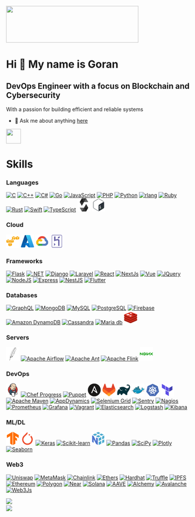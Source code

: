 <p align="left"><img src="https://media3.giphy.com/media/aYQ1Enqu89rQfr4JSS/giphy.gif?cid=790b76116efcc7105ca49d858c320938328b0751a5b11355&rid=giphy.gif&ct=s" width="360" height="100"  /></p>


Hi 👋 My name is Goran
======================

DevOps Engineer with a focus on Blockchain and Cybersecurity
------------------------------------------------------------------------

With a passion for building efficient and reliable systems


* 💬 Ask me about anything [here](https://github.com/rangola/rangola/issues)

<p align="left">
  <img src="https://media4.giphy.com/media/xTk9ZOk8WmSKQpFg1W/giphy.gif?cid=790b7611cd0f34add4cbbeca0b68770186eced04e3b27025&rid=giphy.gif&ct=s" width="40" height="40" style="display:inline-block; vertical-align:middle;" /> 
</p>

Skills
======

### Languages 

<p align="left">
<a href="https://docs.microsoft.com/en-us/cpp/?view=msvc-170" target="_blank" rel="noreferrer"><img src="https://raw.githubusercontent.com/danielcranney/readme-generator/main/public/icons/skills/c-colored.svg" width="36" height="36" alt="C" /></a>
<a href="https://docs.microsoft.com/en-us/cpp/?view=msvc-170" target="_blank" rel="noreferrer"><img src="https://raw.githubusercontent.com/danielcranney/readme-generator/main/public/icons/skills/cplusplus-colored.svg" width="36" height="36" alt="C++" /></a>
<a href="https://docs.microsoft.com/en-us/dotnet/csharp/" target="_blank" rel="noreferrer"><img src="https://raw.githubusercontent.com/danielcranney/readme-generator/main/public/icons/skills/csharp-colored.svg" width="36" height="36" alt="C#" /></a>
<a href="https://go.dev/doc/" target="_blank" rel="noreferrer"><img src="https://raw.githubusercontent.com/danielcranney/readme-generator/main/public/icons/skills/go-colored.svg" width="36" height="36" alt="Go" /></a>
<a href="https://developer.mozilla.org/en-US/docs/Web/JavaScript" target="_blank" rel="noreferrer"><img src="https://raw.githubusercontent.com/danielcranney/readme-generator/main/public/icons/skills/javascript-colored.svg" width="36" height="36" alt="JavaScript" /></a>
<a href="https://www.php.net/" target="_blank" rel="noreferrer"><img src="https://raw.githubusercontent.com/danielcranney/readme-generator/main/public/icons/skills/php-colored.svg" width="36" height="36" alt="PHP" /></a>
<a href="https://www.python.org/" target="_blank" rel="noreferrer"><img src="https://raw.githubusercontent.com/danielcranney/readme-generator/main/public/icons/skills/python-colored.svg" width="36" height="36" alt="Python" /></a>
<a href="https://www.r-project.org/" target="_blank" rel="noreferrer"><img src="https://raw.githubusercontent.com/danielcranney/readme-generator/main/public/icons/skills/rlang-colored.svg" width="36" height="36" alt="rlang" /></a>
<a href="https://www.ruby-lang.org/en/" target="_blank" rel="noreferrer"><img src="https://raw.githubusercontent.com/danielcranney/readme-generator/main/public/icons/skills/ruby-colored.svg" width="36" height="36" alt="Ruby" /></a>
<a href="https://www.rust-lang.org/" target="_blank" rel="noreferrer"><img src="https://raw.githubusercontent.com/danielcranney/readme-generator/main/public/icons/skills/rust-colored.svg" width="36" height="36" alt="Rust" /></a>
<a href="https://developer.apple.com/swift/" target="_blank" rel="noreferrer"><img src="https://raw.githubusercontent.com/danielcranney/readme-generator/main/public/icons/skills/swift-colored.svg" width="36" height="36" alt="Swift" /></a>
<a href="https://www.typescriptlang.org/" target="_blank" rel="noreferrer"><img src="https://raw.githubusercontent.com/danielcranney/readme-generator/main/public/icons/skills/typescript-colored.svg" width="36" height="36" alt="TypeScript" /></a>
<a href="https://docs.soliditylang.org/" target="_blank" rel="noreferrer"><img src="https://github.com/devicons/devicon/blob/master/icons/solidity/solidity-original.svg" width="36" height="36" alt="Solidity" /></a>
<a href="https://www.gnu.org/software/bash/" target="_blank" rel="noreferrer"><img src="https://github.com/devicons/devicon/blob/master/icons/bash/bash-original.svg" width="36" height="36" alt="Solidity" /></a>

  
### Cloud 

<a href="https://aws.amazon.com/" target="_blank" rel="noreferrer"><img src="https://github.com/devicons/devicon/blob/master/icons/amazonwebservices/amazonwebservices-original.svg" width="36" height="36" alt="AWS" /></a>
<a href="https://azure.microsoft.com/en-us" target="_blank" rel="noreferrer"><img src="https://github.com/devicons/devicon/blob/master/icons/azure/azure-original.svg" width="36" height="36" alt="Azure" /></a>
<a href="https://cloud.google.com/" target="_blank" rel="noreferrer"><img src="https://github.com/devicons/devicon/blob/master/icons/googlecloud/googlecloud-original.svg" width="36" height="36" alt="Google Cloud" /></a>
<a href="https://www.heroku.com/" target="_blank" rel="noreferrer"><img src="https://github.com/devicons/devicon/blob/master/icons/heroku/heroku-original.svg" width="36" height="36" alt="Heroku" /></a>

### Frameworks 
  
<a href="https://flask.palletsprojects.com/en/2.0.x/" target="_blank" rel="noreferrer"><img src="https://raw.githubusercontent.com/danielcranney/readme-generator/main/public/icons/skills/flask-colored.svg" width="36" height="36" alt="Flask" /></a>
<a href="https://dotnet.microsoft.com/en-us/" target="_blank" rel="noreferrer"><img src="https://raw.githubusercontent.com/danielcranney/readme-generator/main/public/icons/skills/dot-net-colored.svg" width="36" height="36" alt=".NET" /></a>
<a href="https://www.djangoproject.com/" target="_blank" rel="noreferrer"><img src="https://raw.githubusercontent.com/danielcranney/readme-generator/main/public/icons/skills/django-colored.svg" width="36" height="36" alt="Django" /></a>
<a href="https://laravel.com/" target="_blank" rel="noreferrer"><img src="https://raw.githubusercontent.com/danielcranney/readme-generator/main/public/icons/skills/laravel-colored.svg" width="36" height="36" alt="Laravel" /></a>
<a href="https://reactjs.org/" target="_blank" rel="noreferrer"><img src="https://raw.githubusercontent.com/danielcranney/readme-generator/main/public/icons/skills/react-colored.svg" width="36" height="36" alt="React" /></a>
<a href="https://nextjs.org/docs" target="_blank" rel="noreferrer"><img src="https://raw.githubusercontent.com/danielcranney/readme-generator/main/public/icons/skills/nextjs-colored.svg" width="36" height="36" alt="NextJs" /></a>
<a href="https://vuejs.org/" target="_blank" rel="noreferrer"><img src="https://raw.githubusercontent.com/danielcranney/readme-generator/main/public/icons/skills/vuejs-colored.svg" width="36" height="36" alt="Vue" /></a>
<a href="https://jquery.com/" target="_blank" rel="noreferrer"><img src="https://raw.githubusercontent.com/danielcranney/readme-generator/main/public/icons/skills/jquery-colored.svg" width="36" height="36" alt="JQuery" /></a>
<a href="https://nodejs.org/en/" target="_blank" rel="noreferrer"><img src="https://raw.githubusercontent.com/danielcranney/readme-generator/main/public/icons/skills/nodejs-colored.svg" width="36" height="36" alt="NodeJS" /></a>
<a href="https://expressjs.com/" target="_blank" rel="noreferrer"><img src="https://raw.githubusercontent.com/danielcranney/readme-generator/main/public/icons/skills/express-colored.svg" width="36" height="36" alt="Express" /></a>
<a href="https://docs.nestjs.com/" target="_blank" rel="noreferrer"><img src="https://raw.githubusercontent.com/danielcranney/readme-generator/main/public/icons/skills/nestjs-colored.svg" width="36" height="36" alt="NestJS" /></a>
<a href="https://flutter.dev/" target="_blank" rel="noreferrer"><img src="https://raw.githubusercontent.com/danielcranney/readme-generator/main/public/icons/skills/flutter-colored.svg" width="36" height="36" alt="Flutter" /></a>

### Databases

<a href="https://graphql.org/" target="_blank" rel="noreferrer"><img src="https://raw.githubusercontent.com/danielcranney/readme-generator/main/public/icons/skills/graphql-colored.svg" width="36" height="36" alt="GraphQL" /></a>
<a href="https://www.mongodb.com/" target="_blank" rel="noreferrer"><img src="https://raw.githubusercontent.com/danielcranney/readme-generator/main/public/icons/skills/mongodb-colored.svg" width="36" height="36" alt="MongoDB" /></a>
<a href="https://www.mysql.com/" target="_blank" rel="noreferrer"><img src="https://raw.githubusercontent.com/danielcranney/readme-generator/main/public/icons/skills/mysql-colored.svg" width="36" height="36" alt="MySQL" /></a>
<a href="https://www.postgresql.org/" target="_blank" rel="noreferrer"><img src="https://raw.githubusercontent.com/danielcranney/readme-generator/main/public/icons/skills/postgresql-colored.svg" width="36" height="36" alt="PostgreSQL" /></a>
<a href="https://firebase.google.com/" target="_blank" rel="noreferrer"><img src="https://raw.githubusercontent.com/danielcranney/readme-generator/main/public/icons/skills/firebase-colored.svg" width="36" height="36" alt="Firebase" /></a>
<a href="https://aws.amazon.com/dynamodb/" target="_blank" rel="noreferrer"><img src="https://seeklogo.com/images/A/aws-dynamodb-logo-CF7BCC577D-seeklogo.com.png" width="36" height="36" alt="Amazon DynamoDB" /></a>
<a href="https://cassandra.apache.org/_/index.html" target="_blank" rel="noreferrer"><img src="https://upload.wikimedia.org/wikipedia/commons/1/1e/Apache-cassandra-icon.png" width="36" height="36" alt="Cassandra" /></a>
<a href="https://mariadb.org/" target="_blank" rel="noreferrer"><img src="https://mariadb.com/wp-content/uploads/2019/11/mariadb-logo-vert_blue-transparent.png" width="36" height="36" alt="Maria db" /></a>
<a href="https://redis.io/" target="_blank" rel="noreferrer"><img src="https://github.com/devicons/devicon/blob/master/icons/redis/redis-original.svg" width="36" height="36" alt="Redis" /></a>


### Servers 
  
<a href="https://httpd.apache.org/" target="_blank" rel="noreferrer"><img src="https://github.com/devicons/devicon/blob/master/icons/apache/apache-line.svg" width="36" height="36" alt="Apache" /></a>
<a href="https://airflow.apache.org/" target="_blank" rel="noreferrer"><img src="https://airflow.apache.org/docs/apache-airflow/1.10.15/_images/pin_large.png" width="36" height="36" alt="Apache Airflow" /></a>
<a href="https://ant.apache.org/" target="_blank" rel="noreferrer"><img src="https://upload.wikimedia.org/wikipedia/commons/thumb/2/2f/Apache-Ant-logo.svg/1024px-Apache-Ant-logo.svg.png" width="36" height="36" alt="Apache Ant" /></a>
<a href="https://flink.apache.org/" target="_blank" rel="noreferrer"><img src="https://flink.apache.org/img/logo/png/1000/flink_squirrel_1000.png" width="36" height="36" alt="Apache Flink" /></a>
<a href="https://www.nginx.com/" target="_blank" rel="noreferrer"><img src="https://github.com/devicons/devicon/blob/master/icons/nginx/nginx-original.svg" width="36" height="36" alt="Nginx" /></a>

### DevOps
  
<a href="https://www.jenkins.io/" target="_blank" rel="noreferrer"><img src="https://github.com/devicons/devicon/blob/master/icons/jenkins/jenkins-original.svg" width="36" height="36" alt="Jenkins" /></a>
<a href="https://www.chef.io/" target="_blank" rel="noreferrer"><img src="https://d1l5pp53ux74mz.cloudfront.net/images/default-source/brand/symbol-2x-min.png?sfvrsn=dc337982_4" width="36" height="36" alt="Chef Progress" /></a>
<a href="https://www.puppet.com/" target="_blank" rel="noreferrer"><img src="https://plugins.jetbrains.com/files/7180/282958/icon/pluginIcon.svg" width="36" height="36" alt="Puppet" /></a>
<a href="https://www.ansible.com/" target="_blank" rel="noreferrer"><img src="https://github.com/devicons/devicon/blob/master/icons/ansible/ansible-original.svg" width="36" height="36" alt="Ansible" /></a>
<a href="https://about.gitlab.com/" target="_blank" rel="noreferrer"><img src="https://github.com/devicons/devicon/blob/master/icons/gitlab/gitlab-original.svg" width="36" height="36" alt="GitLab" /></a>
<a href="https://gradle.org/" target="_blank" rel="noreferrer"><img src="https://github.com/devicons/devicon/blob/master/icons/gradle/gradle-plain.svg" width="36" height="36" alt="Gradle" /></a>
<a href="https://www.docker.com/" target="_blank" rel="noreferrer"><img src="https://github.com/devicons/devicon/blob/master/icons/docker/docker-original.svg" width="36" height="36" alt="Docker" /></a>
<a href="https://kubernetes.io/" target="_blank" rel="noreferrer"><img src="https://github.com/devicons/devicon/blob/master/icons/kubernetes/kubernetes-plain.svg" width="36" height="36" alt="Kubernetes" /></a>
<a href="https://www.terraform.io/" target="_blank" rel="noreferrer"><img src="https://github.com/devicons/devicon/blob/master/icons/terraform/terraform-original.svg" width="36" height="36" alt="Terraform" /></a>
<a href="https://maven.apache.org/" target="_blank" rel="noreferrer"><img src="https://upload.wikimedia.org/wikipedia/commons/thumb/7/7e/Apache_Feather_Logo.svg/339px-Apache_Feather_Logo.svg.png" width="36" height="36" alt="Apache Maven" /></a>
<a href="https://www.appdynamics.com/" target="_blank" rel="noreferrer"><img src="http://rhc4tp-cms-prod-vpc-76857813.s3.amazonaws.com/s3fs-public/appdynamics_logo.png" width="36" height="36" alt="AppDynamics" /></a>
<a href="https://www.selenium.dev/documentation/grid/" target="_blank" rel="noreferrer"><img src="https://www.selenium.dev/images/logos/grid.svg" width="36" height="36" alt="Selenium Grid" /></a>
<a href="https://sentry.io/welcome/" target="_blank" rel="noreferrer"><img src="https://seeklogo.com/images/S/sentry-logo-36928B74C1-seeklogo.com.png" width="36" height="36" alt="Sentry" /></a>
<a href="https://www.nagios.org/" target="_blank" rel="noreferrer"><img src="https://res.cloudinary.com/canonical/image/fetch/f_auto,q_auto,fl_sanitize,c_fill,w_200,h_200/https://api.charmhub.io/api/v1/media/download/charm_Zlyb1lawytByYzG2L3t94k9bMuBGIhBz_icon_3af78471da4c26cedf5ab39a7a816dbbb911edd3a15d1f9fa5b34ee1f0c6fc61.png" width="36" height="36" alt="Nagios" /></a>
<a href="https://prometheus.io/" target="_blank" rel="noreferrer"><img src="https://upload.wikimedia.org/wikipedia/commons/thumb/3/38/Prometheus_software_logo.svg/2066px-Prometheus_software_logo.svg.png" width="36" height="36" alt="Prometheus" /></a>
<a href="https://grafana.com/" target="_blank" rel="noreferrer"><img src="https://cdn.icon-icons.com/icons2/2699/PNG/512/grafana_logo_icon_171048.png" width="36" height="36" alt="Grafana" /></a>
<a href="https://www.vagrantup.com/" target="_blank" rel="noreferrer"><img src="https://seeklogo.com/images/V/vagrant-logo-B214F47636-seeklogo.com.png" width="36" height="36" alt="Vagrant" /></a>
<a href="https://www.elastic.co/" target="_blank" rel="noreferrer"><img src="https://cdn.freebiesupply.com/logos/large/2x/elasticsearch-logo-png-transparent.png" width="36" height="36" alt="Elasticsearch" /></a>
<a href="https://www.elastic.co/logstash/" target="_blank" rel="noreferrer"><img src="https://brandslogos.com/wp-content/uploads/thumbs/elastic-logstash-logo-vector.svg" width="36" height="36" alt="Logstash" /></a>
<a href="https://www.elastic.co/kibana/" target="_blank" rel="noreferrer"><img src="https://brandslogos.com/wp-content/uploads/images/large/elastic-kibana-logo.png" width="36" height="36" alt="Kibana" /></a>


### ML/DL 
  
<a href="https://www.tensorflow.org/" target="_blank" rel="noreferrer"><img src="https://github.com/devicons/devicon/blob/master/icons/tensorflow/tensorflow-original.svg" width="36" height="36" alt="TensorFlow" /></a>
<a href="https://pytorch.org/" target="_blank" rel="noreferrer"><img src="https://github.com/devicons/devicon/blob/master/icons/pytorch/pytorch-original.svg" width="36" height="36" alt="PyTorch" /></a>
<a href="https://keras.io/" target="_blank" rel="noreferrer"><img src="https://upload.wikimedia.org/wikipedia/commons/thumb/a/ae/Keras_logo.svg/2048px-Keras_logo.svg.png" width="36" height="36" alt="Keras" /></a>
<a href="https://scikit-learn.org/stable/" target="_blank" rel="noreferrer"><img src="https://upload.wikimedia.org/wikipedia/commons/thumb/0/05/Scikit_learn_logo_small.svg/2560px-Scikit_learn_logo_small.svg.png" width="36" height="36" alt="Scikit-learn" /></a>
<a href="https://numpy.org/" target="_blank" rel="noreferrer"><img src="https://github.com/devicons/devicon/blob/master/icons/numpy/numpy-original.svg" width="36" height="36" alt="NumPy" /></a>
<a href="https://pandas.pydata.org/" target="_blank" rel="noreferrer"><img src="https://upload.wikimedia.org/wikipedia/commons/thumb/2/22/Pandas_mark.svg/1200px-Pandas_mark.svg.png" width="36" height="36" alt="Pandas" /></a>
<a href="https://scipy.org/" target="_blank" rel="noreferrer"><img src="https://upload.wikimedia.org/wikipedia/commons/thumb/b/b2/SCIPY_2.svg/1200px-SCIPY_2.svg.png" width="36" height="36" alt="SciPy" /></a>
<a href="https://plotly.com/" target="_blank" rel="noreferrer"><img src="https://www.vectorlogo.zone/logos/plot_ly/plot_ly-official.svg" width="36" height="36" alt="Plotly" /></a>
<a href="https://seaborn.pydata.org/" target="_blank" rel="noreferrer"><img src="https://seeklogo.com/images/S/seaborn-logo-244EB2DEC5-seeklogo.com.png" width="36" height="36" alt="Seaborn" /></a>

### Web3

<a href="https://uniswap.org/" target="_blank" rel="noreferrer"><img src="https://raw.githubusercontent.com/danielcranney/readme-generator/main/public/icons/skills/uniswap-colored.svg" width="36" height="36" alt="Uniswap" /></a>
<a href="https://metamask.io/" target="_blank" rel="noreferrer"><img src="https://raw.githubusercontent.com/danielcranney/readme-generator/main/public/icons/skills/metamask-colored.svg" width="36" height="36" alt="MetaMask" /></a>
<a href="https://chain.link/" target="_blank" rel="noreferrer"><img src="https://raw.githubusercontent.com/danielcranney/readme-generator/main/public/icons/skills/chainlink-colored.svg" width="36" height="36" alt="Chainlink" /></a>
<a href="https://ethers.io" target="_blank" rel="noreferrer"><img src="https://raw.githubusercontent.com/danielcranney/readme-generator/main/public/icons/skills/ethers-colored.svg" width="36" height="36" alt="Ethers" /></a>
<a href="https://hardhat.org/" target="_blank" rel="noreferrer"><img src="https://raw.githubusercontent.com/danielcranney/readme-generator/main/public/icons/skills/hardhat-colored.svg" width="36" height="36" alt="Hardhat" /></a>
<a href="https://trufflesuite.com" target="_blank" rel="noreferrer"><img src="https://raw.githubusercontent.com/danielcranney/readme-generator/main/public/icons/skills/truffle-colored.svg" width="36" height="36" alt="Truffle" /></a>
<a href="https://ipfs.io/" target="_blank" rel="noreferrer"><img src="https://raw.githubusercontent.com/danielcranney/readme-generator/main/public/icons/skills/ipfs-colored.svg" width="36" height="36" alt="IPFS" /></a>
<a href="https://ethereum.org/en/" target="_blank" rel="noreferrer"><img src="https://raw.githubusercontent.com/danielcranney/readme-generator/main/public/icons/skills/ethereum-colored.svg" width="36" height="36" alt="Ethereum" /></a>
<a href="https://polygon.technology/" target="_blank" rel="noreferrer"><img src="https://raw.githubusercontent.com/danielcranney/readme-generator/main/public/icons/skills/polygon-colored.svg" width="36" height="36" alt="Polygon" /></a>
<a href="https://near.academy/" target="_blank" rel="noreferrer"><img src="https://raw.githubusercontent.com/danielcranney/readme-generator/main/public/icons/skills/near-colored.svg" width="36" height="36" alt="Near" /></a>
<a href="https://solana.com/" target="_blank" rel="noreferrer"><img src="https://raw.githubusercontent.com/danielcranney/readme-generator/main/public/icons/skills/solana-colored.svg" width="36" height="36" alt="Solana" /></a>
<a href="https://aave.com/" target="_blank" rel="noreferrer"><img src="https://raw.githubusercontent.com/danielcranney/readme-generator/main/public/icons/skills/aave-colored.svg" width="36" height="36" alt="AAVE" /></a>
<a href="https://docs.alchemy.com/alchemy/documentation/alchemy-web3" target="_blank" rel="noreferrer"><img src="https://raw.githubusercontent.com/danielcranney/readme-generator/main/public/icons/skills/alchemy-colored.svg" width="36" height="36" alt="Alchemy" /></a>
<a href="https://www.avax.network/" target="_blank" rel="noreferrer"><img src="https://raw.githubusercontent.com/danielcranney/readme-generator/main/public/icons/skills/avalanche-colored.svg" width="36" height="36" alt="Avalanche" /></a>
<a href="https://web3js.readthedocs.io/en/v1.7.1/#" target="_blank" rel="noreferrer"><img src="https://raw.githubusercontent.com/danielcranney/readme-generator/main/public/icons/skills/web3js-colored.svg" width="36" height="36" alt="Web3Js" /></a>

</p>


![](https://github-readme-stats.vercel.app/api?username=rangola&theme=chartreuse-dark&hide_border=false&include_all_commits=true&count_private=true&show_icons=true&hide=prs,issues,contribs])<br/>
![](https://github-readme-streak-stats.herokuapp.com/?user=rangola&theme=chartreuse-dark&hide_border=false)<br/>
